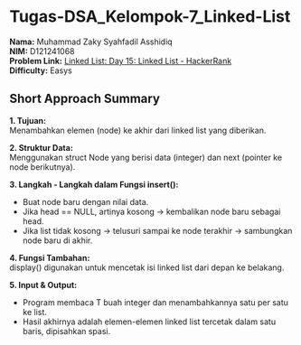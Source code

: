 # Tugas-DSA_Kelompok-7_Linked-List

**Nama:** Muhammad Zaky Syahfadil Asshidiq  
**NIM:** D121241068  
**Problem Link:** [Linked List: Day 15: Linked List - HackerRank](https://www.hackerrank.com/challenges/30-linked-list/problem)  
**Difficulty:** Easys  

## Short Approach Summary
**1. Tujuan:**  
  Menambahkan elemen (node) ke akhir dari linked list yang diberikan.  
  
**2. Struktur Data:**  
  Menggunakan struct Node yang berisi data (integer) dan next (pointer ke node berikutnya).  
  
**3. Langkah - Langkah dalam Fungsi insert():**  
  - Buat node baru dengan nilai data.
  - Jika head == NULL, artinya kosong -> kembalikan node baru sebagai head.
  - Jika list tidak kosong -> telusuri sampai ke node terakhir -> sambungkan node baru di akhir.

**4. Fungsi Tambahan:**  
display() digunakan untuk mencetak isi linked list dari depan ke belakang.

**5. Input & Output:**  
  - Program membaca T buah integer dan menambahkannya satu per satu ke list.  
  - Hasil akhirnya adalah elemen-elemen linked list tercetak dalam satu baris, dipisahkan spasi.
